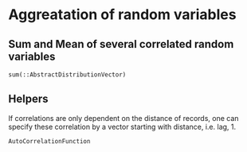 # Aggreatation of random variables

## Sum and Mean of several correlated random variables
```@docs
sum(::AbstractDistributionVector)
```

## Helpers
If correlations are only dependent on the distance of records, one can specify
these correlation by a vector starting with distance, i.e. lag, 1.
```@docs
AutoCorrelationFunction
```
